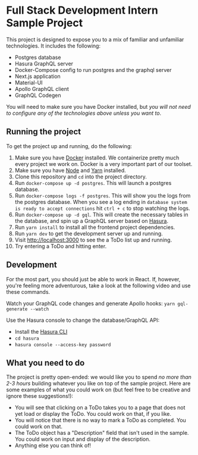 # Full Stack Development Intern Sample Project

This project is designed to expose you to a mix of familiar and unfamiliar technologies. It includes the following:

- Postgres database
- Hasura GraphQL server
- Docker-Compose config to run postgres and the graphql server
- Next.js application
- Material-UI
- Apollo GraphQL client
- GraphQL Codegen

You will need to make sure you have Docker installed, but _you will not need to configure any of the technologies above unless you want to_.

## Running the project

To get the project up and running, do the following:

1. Make sure you have [Docker](https://docs.docker.com/get-docker/) installed. We containerize pretty much every project we work on. Docker is a very important part of our toolset.
2. Make sure you have [Node](https://nodejs.org/en/download/) and [Yarn](https://classic.yarnpkg.com/en/docs/install/) installed.
3. Clone this repository and `cd` into the project directory.
4. Run `docker-compose up -d postgres`. This will launch a postgres database. 
5. Run `docker-compose logs -f postgres`. This will show you the logs from the postgres database. When you see a log ending in `database system is ready to accept connections` hit `ctrl + c` to stop watching the logs.
6. Run `docker-compose up -d gql`. This will create the necessary tables in the database, and spin up a GraphQL server based on [Hasura](https://hasura.io/).
7. Run `yarn install` to install all the frontend project dependencies.
8. Run `yarn dev` to get the development server up and running.
9. Visit [http://localhost:3000](http://localhost:3000) to see the a ToDo list up and running.
10. Try entering a ToDo and hitting enter.

## Development

For the most part, you should just be able to work in React. If, however, you're feeling more adventurous, take a look at the following video and use these commands.

Watch your GraphQL code changes and generate Apollo hooks: 
`yarn gql-generate --watch`

Use the Hasura console to change the database/GraphQL API:
- Install the [Hasura CLI](https://hasura.io/docs/1.0/graphql/core/hasura-cli/install-hasura-cli.html)
- `cd hasura`
- `hasura console --access-key password`

## What you need to do

The project is pretty open-ended: we would like you to spend _no more than 2-3 hours_ building whatever you like on top of the sample project. Here are some examples of what you could work on (but feel free to be creative and ignore these suggestions!):

- You will see that clicking on a ToDo takes you to a page that does not yet load or display the ToDo. You could work on that, if you like.
- You will notice that there is no way to mark a ToDo as completed. You could work on that.
- The ToDo object has a "Description" field that isn't used in the sample. You could work on input and display of the description.
- Anything else you can think of!


